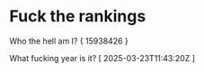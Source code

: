 # Fuck the rankings

Who the hell am I?
{ 15938426 }

What fucking year is it?
[ 2025-03-23T11:43:20Z ]
